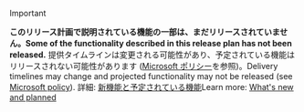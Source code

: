 > [!Important]
> <span data-ttu-id="5f5c4-101">**このリリース計画で説明されている機能の一部は、まだリリースされていません。**</span><span class="sxs-lookup"><span data-stu-id="5f5c4-101">**Some of the functionality described in this release plan has not been released.**</span></span> <span data-ttu-id="5f5c4-102">提供タイムラインは変更される可能性があり、予定されている機能はリリースされない可能性があります ([Microsoft ポリシー](https://go.microsoft.com/fwlink/p/?linkid=2007332)を参照)。</span><span class="sxs-lookup"><span data-stu-id="5f5c4-102">Delivery timelines may change and projected functionality may not be released (see [Microsoft policy](https://go.microsoft.com/fwlink/p/?linkid=2007332)).</span></span> <span data-ttu-id="5f5c4-103">詳細: [新機能と予定されている機能](/dynamics365-release-plan/2019wave2/dynamics365-retail/planned-features)</span><span class="sxs-lookup"><span data-stu-id="5f5c4-103">Learn more: [What's new and planned](/dynamics365-release-plan/2019wave2/dynamics365-retail/planned-features)</span></span>
